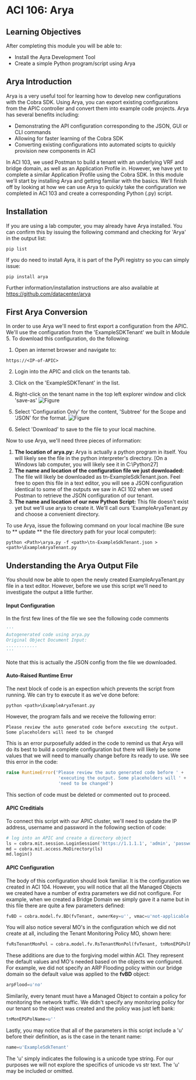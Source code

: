 # ACI 106: Arya

## Learning Objectives

After completing this module you will be able to:
- Install the Ayra Development Tool
- Create a simple Python program/script using Arya

## Arya Introduction
Arya is a very useful tool for learning how to develop new configurations with the Cobra SDK. Using Arya, you can export existing configurations from the APIC controller and convert them into example code projects.  Arya has several benefits including:
- Demonstrating the API configuration corresponding to the JSON, GUI or CLI commands
- Allowing for faster learning of the Cobra SDK
- Converting existing configurations into automated scipts to quickly provision new components in ACI

In ACI 103, we used Postman to build a tenant with an underlying VRF and bridge domain, as well as an Application Profile in. However, we have yet to complete a similar Application Profile using the Cobra SDK.  In this module we'll start by installing Arya and getting familiar with the basics. We'll finish off by looking at how we can use Arya to quickly take the configuration we completed in ACI 103 and create a corresponding Python (.py) script.  

## Installation
If you are using a lab computer, you may already have Arya installed.  You can confirm this by issuing the following command and checking for 'Arya' in the output list:
```
pip list
```

If you do need to install Ayra, it is part of the PyPi registry so you can simply issue:
```
pip install arya
```

Further information/installation instructions are also available at https://github.com/datacenter/arya

## First Arya Conversion
In order to use Arya we'll need to first export a configuration from the APIC.  We'll use the configuration from the 'ExampleSDKTenant' we built in Module 5. To download this configuration, do the following:

1. Open an internet browser and navigate to:
```
https://<IP-of-APIC>
```
2. Login into the APIC and click on the tenants tab.
3. Click on the 'ExampleSDKTenant' in the list.
4. Right-click on the tenant name in the top left explorer window and click 'save-as'
![Figure](/posts/files/aci-106-arya/assets/SaveTenantConfigAs.png)

5. Select 'Configuration Only' for the content, 'Subtree' for the Scope and 'JSON' for the format.
![Figure](/posts/files/aci-106-arya/assets/ConfigParams.png)

6. Select 'Download' to save to the file to your local machine.

Now to use Arya, we'll need three pieces of information:

1. **The location of arya.py:** Arya is actually a python program in itself. You will likely see the file in the python interpreter's directory.  [On a Windows lab computer, you will likely see it in C:\Python27]
2. **The name and location of the configuration file we just downloaded:** The file will likely be downloaded as tn-ExampleSdkTenant.json. Feel free to open this file in a text editor, you will see a JSON configuration identical to some of the outputs we saw in ACI 102 when we used Postman to retrieve the JSON configuration of our tenant.
3. **The name and location of our new Python Script:** This file doesn't exist yet but we'll use arya to create it.  We'll call ours 'ExampleAryaTenant.py and choose a convenient directory.

To use Arya, issue the following command on your local machine (Be sure to ** update ** the file directory path for your local computer):
```
python <Path>\arya.py -f <path>\tn-ExampleSdkTenant.json > <path>\ExampleAryaTenant.py
```

## Understanding the Arya Output File
You should now be able to open the newly created ExampleAryaTenant.py file in a text editor. However, before we use this script we'll need to investigate the output a little further.

#### Input Configuration
In the first few lines of the file we see the following code comments

```python
'''
Autogenerated code using arya.py
Original Object Document Input:
............
'''
```
Note that this is actually the JSON config from the file we downloaded.

#### Auto-Raised Runtime Error
The next block of code is an expection which prevents the script from running.  We can try to execute it as we've done before:
```
python <path>\ExampleAryaTenant.py
```
However, the program fails and we receive the following error:
```
Please review the auto generated code before executing the output. Some placeholders will need to be changed
```

This is an error purposefully added in the code to remind us that Arya will do its best to build a complete configuration but there will likely be some values that we will need to manually change before its ready to use.  We see this error in the code:
```python
raise RuntimeError('Please review the auto generated code before ' +
                    'executing the output. Some placeholders will ' +
                    'need to be changed')
```

This section of code must be deleted or commented out to proceed.

#### APIC Creditials
To connect this script with our APIC cluster, we'll need to update the IP address, username and password in the following section of code:
```python
# log into an APIC and create a directory object
ls = cobra.mit.session.LoginSession('https://1.1.1.1', 'admin', 'password')
md = cobra.mit.access.MoDirectory(ls)
md.login()
```

#### APIC Configuration
The body of this configuration should look familiar. It is the configuration we created in ACI 104.  However, you will notice that all the Managed Objects we created have a number of extra parameters we did not configure.  For example, when we created a Bridge Domain we simply gave it a name but in this file there are quite a few parameters defined:
```python
fvBD = cobra.model.fv.BD(fvTenant, ownerKey=u'', vmac=u'not-applicable', name=u'myBD', descr=u'', unkMacUcastAct=u'proxy', arpFlood=u'no', limitIpLearnToSubnets=u'no', llAddr=u'::', mac=u'00:22:BD:F8:19:FF', epMoveDetectMode=u'', unicastRoute=u'yes', ownerTag=u'', multiDstPktAct=u'bd-flood', unkMcastAct=u'flood')
```

You will also notice several MO's in the configuration which we did not create at all, including the Tenant Monitoring Policy MO, shown here:
```python
fvRsTenantMonPol = cobra.model.fv.RsTenantMonPol(fvTenant, tnMonEPGPolName=u'')
```

These additions are due to the forgiving model within ACI.  They represent the default values and MO's needed based on the objects we configured.  For example, we did not specify an ARP Flooding policy within our bridge domain so the default value was applied to the **fvBD** object:
```python
arpFlood=u'no'
```
Similarily, every tenant must have a Managed Object to contain a policy for monitoring the network traffic.  We didn't specify any monitoring policy for our tenant so the object was created and the policy was just left bank:
```python
tnMonEPGPolName=u''
```

Lastly, you may notice that all of the parameters in this script include a 'u' before their definition, as is the case in the tenant name:
```python
name=u'ExampleSdkTenant'
```
The 'u' simply indicates the following is a unicode type string.  For our purposes we will not explore the specifics of unicode vs str text.  The 'u' may be included or omitted.
